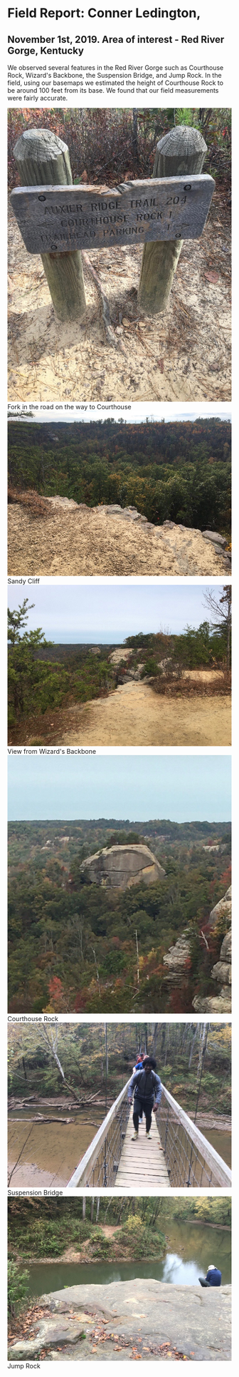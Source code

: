# Field Report: Conner Ledington, 

## November 1st, 2019. Area of interest - Red River Gorge, Kentucky

We observed several features in the Red River Gorge such as Courthouse Rock, Wizard's Backbone, the Suspension Bridge, and Jump Rock. In the field, using our basemaps we estimated the height of Courthouse Rock to be around 100 feet from its base. We found that our field measurements were fairly accurate.

![Fork in the road on the way to Courthouse](ForkinRoad.jpeg)    Fork in the road on the way to Courthouse
![Sandy Cliff](SandyCliff.jpeg)    
Sandy Cliff
![View from Wizard's Backbone](WizBackBone.jpeg)     
View from Wizard's Backbone
![Courthouse Rock](CHR.jpeg)    
Courthouse Rock
![Suspension Bridge](SusBridge.jpeg)     
Suspension Bridge
![Jump Rock](JumpRock.jpeg)     
Jump Rock